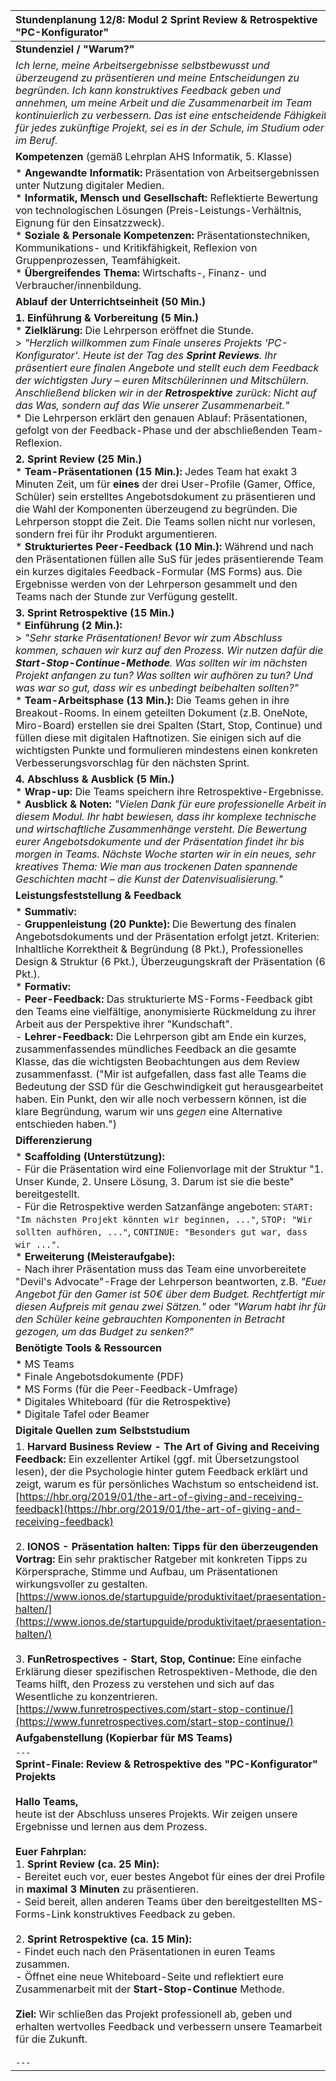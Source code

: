 | Stundenplanung 12/8: Modul 2 Sprint Review & Retrospektive "PC-Konfigurator" |
| :--- |
| **Stundenziel / "Warum?"** |
| *Ich lerne, meine Arbeitsergebnisse selbstbewusst und überzeugend zu präsentieren und meine Entscheidungen zu begründen. Ich kann konstruktives Feedback geben und annehmen, um meine Arbeit und die Zusammenarbeit im Team kontinuierlich zu verbessern. Das ist eine entscheidende Fähigkeit für jedes zukünftige Projekt, sei es in der Schule, im Studium oder im Beruf.* |
| **Kompetenzen** (gemäß Lehrplan AHS Informatik, 5. Klasse) |
| *   **Angewandte Informatik:** Präsentation von Arbeitsergebnissen unter Nutzung digitaler Medien. <br> *   **Informatik, Mensch und Gesellschaft:** Reflektierte Bewertung von technologischen Lösungen (Preis-Leistungs-Verhältnis, Eignung für den Einsatzzweck). <br> *   **Soziale & Personale Kompetenzen:** Präsentationstechniken, Kommunikations- und Kritikfähigkeit, Reflexion von Gruppenprozessen, Teamfähigkeit. <br> *   **Übergreifendes Thema:** Wirtschafts-, Finanz- und Verbraucher/innenbildung. |
| **Ablauf der Unterrichtseinheit (50 Min.)** |
| **1. Einführung & Vorbereitung (5 Min.)** <br> *   **Zielklärung:** Die Lehrperson eröffnet die Stunde. <br>> *"Herzlich willkommen zum Finale unseres Projekts 'PC-Konfigurator'. Heute ist der Tag des **Sprint Reviews**. Ihr präsentiert eure finalen Angebote und stellt euch dem Feedback der wichtigsten Jury – euren Mitschülerinnen und Mitschülern. Anschließend blicken wir in der **Retrospektive** zurück: Nicht auf das Was, sondern auf das Wie unserer Zusammenarbeit."* <br> *   Die Lehrperson erklärt den genauen Ablauf: Präsentationen, gefolgt von der Feedback-Phase und der abschließenden Team-Reflexion. |
| **2. Sprint Review (25 Min.)** <br> *   **Team-Präsentationen (15 Min.):** Jedes Team hat exakt 3 Minuten Zeit, um für **eines** der drei User-Profile (Gamer, Office, Schüler) sein erstelltes Angebotsdokument zu präsentieren und die Wahl der Komponenten überzeugend zu begründen. Die Lehrperson stoppt die Zeit. Die Teams sollen nicht nur vorlesen, sondern frei für ihr Produkt argumentieren. <br> *   **Strukturiertes Peer-Feedback (10 Min.):** Während und nach den Präsentationen füllen alle SuS für jedes präsentierende Team ein kurzes digitales Feedback-Formular (MS Forms) aus. Die Ergebnisse werden von der Lehrperson gesammelt und den Teams nach der Stunde zur Verfügung gestellt. |
| **3. Sprint Retrospektive (15 Min.)** <br> *   **Einführung (2 Min.):** <br>> *"Sehr starke Präsentationen! Bevor wir zum Abschluss kommen, schauen wir kurz auf den Prozess. Wir nutzen dafür die **Start-Stop-Continue-Methode**. Was sollten wir im nächsten Projekt anfangen zu tun? Was sollten wir aufhören zu tun? Und was war so gut, dass wir es unbedingt beibehalten sollten?"* <br> *   **Team-Arbeitsphase (13 Min.):** Die Teams gehen in ihre Breakout-Rooms. In einem geteilten Dokument (z.B. OneNote, Miro-Board) erstellen sie drei Spalten (Start, Stop, Continue) und füllen diese mit digitalen Haftnotizen. Sie einigen sich auf die wichtigsten Punkte und formulieren mindestens einen konkreten Verbesserungsvorschlag für den nächsten Sprint. |
| **4. Abschluss & Ausblick (5 Min.)** <br> *   **Wrap-up:** Die Teams speichern ihre Retrospektive-Ergebnisse. <br> *   **Ausblick & Noten:** *"Vielen Dank für eure professionelle Arbeit in diesem Modul. Ihr habt bewiesen, dass ihr komplexe technische und wirtschaftliche Zusammenhänge versteht. Die Bewertung eurer Angebotsdokumente und der Präsentation findet ihr bis morgen in Teams. Nächste Woche starten wir in ein neues, sehr kreatives Thema: Wie man aus trockenen Daten spannende Geschichten macht – die Kunst der Datenvisualisierung."* |
| **Leistungsfeststellung & Feedback** |
| *   **Summativ:** <br> - **Gruppenleistung (20 Punkte):** Die Bewertung des finalen Angebotsdokuments und der Präsentation erfolgt jetzt. Kriterien: Inhaltliche Korrektheit & Begründung (8 Pkt.), Professionelles Design & Struktur (6 Pkt.), Überzeugungskraft der Präsentation (6 Pkt.). <br> *   **Formativ:** <br> - **Peer-Feedback:** Das strukturierte MS-Forms-Feedback gibt den Teams eine vielfältige, anonymisierte Rückmeldung zu ihrer Arbeit aus der Perspektive ihrer "Kundschaft". <br> - **Lehrer-Feedback:** Die Lehrperson gibt am Ende ein kurzes, zusammenfassendes mündliches Feedback an die gesamte Klasse, das die wichtigsten Beobachtungen aus dem Review zusammenfasst. ("Mir ist aufgefallen, dass fast alle Teams die Bedeutung der SSD für die Geschwindigkeit gut herausgearbeitet haben. Ein Punkt, den wir alle noch verbessern können, ist die klare Begründung, warum wir uns *gegen* eine Alternative entschieden haben.") |
| **Differenzierung** |
| *   **Scaffolding (Unterstützung):** <br> - Für die Präsentation wird eine Folienvorlage mit der Struktur "1. Unser Kunde, 2. Unsere Lösung, 3. Darum ist sie die beste" bereitgestellt. <br> - Für die Retrospektive werden Satzanfänge angeboten: `START: "Im nächsten Projekt könnten wir beginnen, ..."`, `STOP: "Wir sollten aufhören, ..."`, `CONTINUE: "Besonders gut war, dass wir ..."`. <br> *   **Erweiterung (Meisteraufgabe):** <br> - Nach ihrer Präsentation muss das Team eine unvorbereitete "Devil's Advocate"-Frage der Lehrperson beantworten, z.B. *"Euer Angebot für den Gamer ist 50€ über dem Budget. Rechtfertigt mir diesen Aufpreis mit genau zwei Sätzen."* oder *"Warum habt ihr für den Schüler keine gebrauchten Komponenten in Betracht gezogen, um das Budget zu senken?"* |
| **Benötigte Tools & Ressourcen** |
| *   MS Teams <br> *   Finale Angebotsdokumente (PDF) <br> *   MS Forms (für die Peer-Feedback-Umfrage) <br> *   Digitales Whiteboard (für die Retrospektive) <br> *   Digitale Tafel oder Beamer |
| **Digitale Quellen zum Selbststudium** |
| 1. **Harvard Business Review - The Art of Giving and Receiving Feedback:** Ein exzellenter Artikel (ggf. mit Übersetzungstool lesen), der die Psychologie hinter gutem Feedback erklärt und zeigt, warum es für persönliches Wachstum so entscheidend ist. <br>[https://hbr.org/2019/01/the-art-of-giving-and-receiving-feedback](https://hbr.org/2019/01/the-art-of-giving-and-receiving-feedback) <br><br> 2. **IONOS - Präsentation halten: Tipps für den überzeugenden Vortrag:** Ein sehr praktischer Ratgeber mit konkreten Tipps zu Körpersprache, Stimme und Aufbau, um Präsentationen wirkungsvoller zu gestalten. <br>[https://www.ionos.de/startupguide/produktivitaet/praesentation-halten/](https://www.ionos.de/startupguide/produktivitaet/praesentation-halten/) <br><br> 3. **FunRetrospectives - Start, Stop, Continue:** Eine einfache Erklärung dieser spezifischen Retrospektiven-Methode, die den Teams hilft, den Prozess zu verstehen und sich auf das Wesentliche zu konzentrieren. <br>[https://www.funretrospectives.com/start-stop-continue/](https://www.funretrospectives.com/start-stop-continue/) |
| **Aufgabenstellung (Kopierbar für MS Teams)** |
| `---` <br> **Sprint-Finale: Review & Retrospektive des "PC-Konfigurator" Projekts** <br><br> **Hallo Teams,** <br> heute ist der Abschluss unseres Projekts. Wir zeigen unsere Ergebnisse und lernen aus dem Prozess. <br><br> **Euer Fahrplan:** <br> 1. **Sprint Review (ca. 25 Min):** <br>    - Bereitet euch vor, euer bestes Angebot für eines der drei Profile in **maximal 3 Minuten** zu präsentieren. <br>    - Seid bereit, allen anderen Teams über den bereitgestellten MS-Forms-Link konstruktives Feedback zu geben. <br><br> 2. **Sprint Retrospektive (ca. 15 Min):** <br>    - Findet euch nach den Präsentationen in euren Teams zusammen. <br>    - Öffnet eine neue Whiteboard-Seite und reflektiert eure Zusammenarbeit mit der **Start-Stop-Continue** Methode. <br><br> **Ziel:** Wir schließen das Projekt professionell ab, geben und erhalten wertvolles Feedback und verbessern unsere Teamarbeit für die Zukunft. <br><br> `---` |

